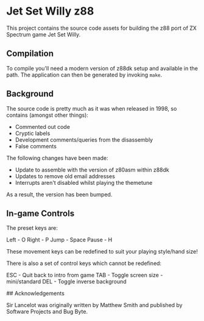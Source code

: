 # Jet Set Willy z88

This project contains the source code assets for building the z88 port of
ZX Spectrum game Jet Set Willy.

## Compilation

To compile you'll need a modern version of z88dk setup and
available in the path. The application can then be generated
by invoking `make`.

## Background

The source code is pretty much as it was when released in 1998, so
contains (amongst other things):

- Commented out code
- Cryptic labels
- Development comments/queries from the disassembly
- False comments

The following changes have been made:

- Update to assemble with the version of z80asm within z88dk
- Updates to remove old email addresses
- Interrupts aren't disabled whilst playing the themetune

As a result, the version has been bumped.

## In-game Controls

The preset keys are:

Left    - O
Right   - P
Jump    - Space
Pause   - H

These movement keys can be redefined to suit your playing style/hand size!

There is also a set of control keys which cannot be redefined:

ESC     - Quit back to intro from game
TAB     - Toggle screen size - mini/standard
DEL     - Toggle inverse background

## Acknowledgements

Sir Lancelot was originally written by Matthew Smith and published by Software
Projects and Bug Byte.
